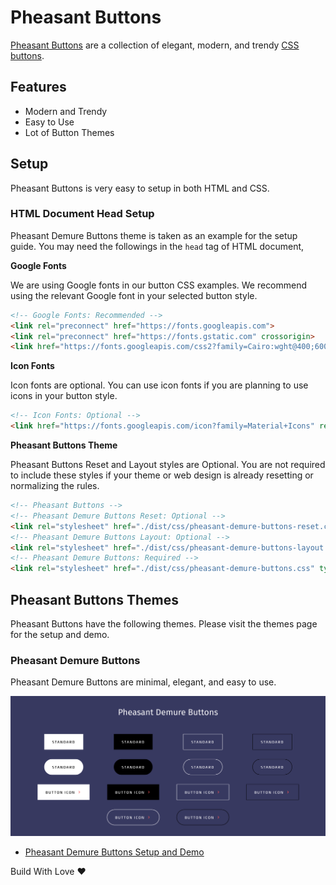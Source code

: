 # Pheasant Buttons
[Pheasant Buttons](https://htmlcssfreebies.com/pheasant-buttons/) are a collection of elegant, modern, and trendy [CSS buttons](https://htmlcssfreebies.com/tag/css-buttons/).

## Features

- Modern and Trendy
- Easy to Use
- Lot of Button Themes

## Setup

Pheasant Buttons is very easy to setup in both HTML and CSS.

### HTML Document Head Setup

Pheasant Demure Buttons theme is taken as an example for the setup guide.
You may need the followings in the `head` tag of HTML document,

**Google Fonts**

We are using Google fonts in our button CSS examples. We recommend using the relevant Google font in your selected button style.

```html
<!-- Google Fonts: Recommended -->
<link rel="preconnect" href="https://fonts.googleapis.com">
<link rel="preconnect" href="https://fonts.gstatic.com" crossorigin>
<link href="https://fonts.googleapis.com/css2?family=Cairo:wght@400;600&display=swap" rel="stylesheet">
```

**Icon Fonts**

Icon fonts are optional. You can use icon fonts if you are planning to use icons in your button style.

```html
<!-- Icon Fonts: Optional -->
<link href="https://fonts.googleapis.com/icon?family=Material+Icons" rel="stylesheet" />
```

**Pheasant Buttons Theme**

Pheasant Buttons Reset and Layout styles are Optional. You are not required to include these styles if your theme or web design is already resetting or normalizing the rules.

```html
<!-- Pheasant Buttons -->
<!-- Pheasant Demure Buttons Reset: Optional -->
<link rel="stylesheet" href="./dist/css/pheasant-demure-buttons-reset.css" type="text/css" media="all" />
<!-- Pheasant Demure Buttons Layout: Optional -->
<link rel="stylesheet" href="./dist/css/pheasant-demure-buttons-layout.css" type="text/css" media="all" />
<!-- Pheasant Demure Buttons: Required -->
<link rel="stylesheet" href="./dist/css/pheasant-demure-buttons.css" type="text/css" media="all" />
```

## Pheasant Buttons Themes

Pheasant Buttons have the following themes. Please visit the themes page for the setup and demo.

### Pheasant Demure Buttons

Pheasant Demure Buttons are minimal, elegant, and easy to use.

![](https://github.com/htmlcssfreebies/pheasant-buttons/blob/main/dist/images/pheasant-demure-buttons.jpg)

- [Pheasant Demure Buttons Setup and Demo](https://htmlcssfreebies.com/pheasant-demure-buttons/)

Build With Love :heart:
